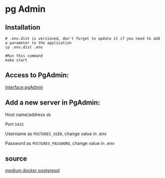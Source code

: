 # pg Admin #

## Installation ##
```
# .env.dist is versioned, don't forget to update it if you need to add a parameter to the application
cp .env.dist .env

#Run this command
make start
```

## Access to PgAdmin: 
[Interface pgAdmin](http://localhost:8080)

## Add a new server in PgAdmin:
Host name/address `db`

Port `5432`

Username as `POSTGRES_USER`, change value in .env

Password as `POSTGRES_PASSWORD`, change value in .env

## source ##
[medium docker postgresql](https://medium.com/analytics-vidhya/getting-started-with-postgresql-using-docker-compose-34d6b808c47c)

